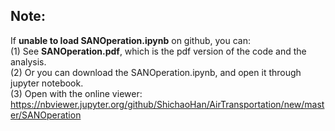 ## Note:   
If **unable to load SANOperation.ipynb** on github, you can:  
(1) See **SANOperation.pdf**, which is the pdf version of the code and the analysis.    
(2) Or you can download the SANOperation.ipynb, and open it through jupyter notebook.   
(3) Open with the online viewer:  https://nbviewer.jupyter.org/github/ShichaoHan/AirTransportation/new/master/SANOperation 
